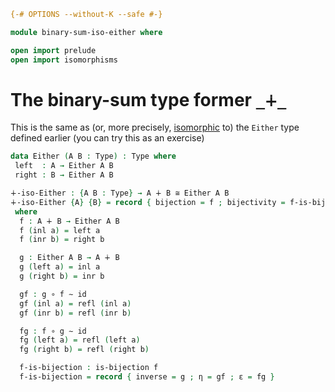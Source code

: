 ```agda
{-# OPTIONS --without-K --safe #-}

module binary-sum-iso-either where

open import prelude
open import isomorphisms
```

# The binary-sum type former `_∔_`

This is the same as (or, more precisely, [isomorphic](isomorphisms.lagda.md) to) the `Either` type defined earlier (you can try this as an exercise)

```agda
data Either (A B : Type) : Type where
 left  : A → Either A B
 right : B → Either A B

∔-iso-Either : {A B : Type} → A ∔ B ≅ Either A B
∔-iso-Either {A} {B} = record { bijection = f ; bijectivity = f-is-bijection }
 where
  f : A ∔ B → Either A B
  f (inl a) = left a
  f (inr b) = right b

  g : Either A B → A ∔ B
  g (left a) = inl a
  g (right b) = inr b

  gf : g ∘ f ∼ id
  gf (inl a) = refl (inl a)
  gf (inr b) = refl (inr b)

  fg : f ∘ g ∼ id
  fg (left a) = refl (left a)
  fg (right b) = refl (right b)

  f-is-bijection : is-bijection f
  f-is-bijection = record { inverse = g ; η = gf ; ε = fg }
```
